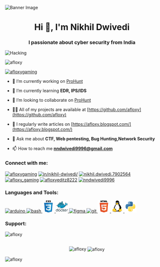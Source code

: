 ![Banner Image](https://sprottshaw.com/wp-content/uploads/2023/05/GettyImages-1268290320-1024x281.jpg)
<h1 align="center">Hi 👋, I'm Nikhil Dwivedi</h1>
<h3 align="center">I passionate about cyber security from India</h3>
<img aline="right" alt="Hacking" width="400" src="https://pin.it/396IWWd">

<p align="left"> <img src="https://komarev.com/ghpvc/?username=afloxy&label=Profile%20views&color=0e75b6&style=flat" alt="afloxy" /> </p>

<p align="left"> <a href="https://twitter.com/afloxygaming" target="blank"><img src="https://img.shields.io/twitter/follow/afloxygaming?logo=twitter&style=for-the-badge" alt="afloxygaming" /></a> </p>

- 🔭 I’m currently working on [ProHunt](https://github.com/afloxy/prohunt)

- 🌱 I’m currently learning **EDR, IPS/IDS**

- 👯 I’m looking to collaborate on [ProHunt](https://github.com/afloxy/prohunt)

- 👨‍💻 All of my projects are available at [https://github.com/afloxy](https://github.com/afloxy)

- 📝 I regularly write articles on [https://afloxy.blogspot.com/](https://afloxy.blogspot.com/)

- 💬 Ask me about **CTF, Web pentesting, Bug Hunting,Network Security**

- 📫 How to reach me **nndwivedi9996@gmail.com**

<h3 align="left">Connect with me:</h3>
<p align="left">
<a href="https://twitter.com/afloxygaming" target="blank"><img align="center" src="https://raw.githubusercontent.com/rahuldkjain/github-profile-readme-generator/master/src/images/icons/Social/twitter.svg" alt="afloxygaming" height="30" width="40" /></a>
<a href="https://linkedin.com/in/in/nikhil-dwivedi/" target="blank"><img align="center" src="https://raw.githubusercontent.com/rahuldkjain/github-profile-readme-generator/master/src/images/icons/Social/linked-in-alt.svg" alt="in/nikhil-dwivedi/" height="30" width="40" /></a>
<a href="https://fb.com/nikhil.dwivedi.7902564" target="blank"><img align="center" src="https://raw.githubusercontent.com/rahuldkjain/github-profile-readme-generator/master/src/images/icons/Social/facebook.svg" alt="nikhil.dwivedi.7902564" height="30" width="40" /></a>
<a href="https://instagram.com/afloxy_gaming" target="blank"><img align="center" src="https://raw.githubusercontent.com/rahuldkjain/github-profile-readme-generator/master/src/images/icons/Social/instagram.svg" alt="afloxy_gaming" height="30" width="40" /></a>
<a href="https://www.youtube.com/c/afloxyeditz8222" target="blank"><img align="center" src="https://raw.githubusercontent.com/rahuldkjain/github-profile-readme-generator/master/src/images/icons/Social/youtube.svg" alt="afloxyeditz8222" height="30" width="40" /></a>
<a href="https://www.hackerrank.com/nndwivedi9996" target="blank"><img align="center" src="https://raw.githubusercontent.com/rahuldkjain/github-profile-readme-generator/master/src/images/icons/Social/hackerrank.svg" alt="nndwivedi9996" height="30" width="40" /></a>
</p>

<h3 align="left">Languages and Tools:</h3>
<p align="left"> <a href="https://www.arduino.cc/" target="_blank" rel="noreferrer"> <img src="https://cdn.worldvectorlogo.com/logos/arduino-1.svg" alt="arduino" width="40" height="40"/> </a> <a href="https://www.gnu.org/software/bash/" target="_blank" rel="noreferrer"> <img src="https://www.vectorlogo.zone/logos/gnu_bash/gnu_bash-icon.svg" alt="bash" width="40" height="40"/> </a> <a href="https://www.w3schools.com/css/" target="_blank" rel="noreferrer"> <img src="https://raw.githubusercontent.com/devicons/devicon/master/icons/css3/css3-original-wordmark.svg" alt="css3" width="40" height="40"/> </a> <a href="https://www.docker.com/" target="_blank" rel="noreferrer"> <img src="https://raw.githubusercontent.com/devicons/devicon/master/icons/docker/docker-original-wordmark.svg" alt="docker" width="40" height="40"/> </a> <a href="https://www.figma.com/" target="_blank" rel="noreferrer"> <img src="https://www.vectorlogo.zone/logos/figma/figma-icon.svg" alt="figma" width="40" height="40"/> </a> <a href="https://git-scm.com/" target="_blank" rel="noreferrer"> <img src="https://www.vectorlogo.zone/logos/git-scm/git-scm-icon.svg" alt="git" width="40" height="40"/> </a> <a href="https://www.w3.org/html/" target="_blank" rel="noreferrer"> <img src="https://raw.githubusercontent.com/devicons/devicon/master/icons/html5/html5-original-wordmark.svg" alt="html5" width="40" height="40"/> </a> <a href="https://www.linux.org/" target="_blank" rel="noreferrer"> <img src="https://raw.githubusercontent.com/devicons/devicon/master/icons/linux/linux-original.svg" alt="linux" width="40" height="40"/> </a> <a href="https://www.python.org" target="_blank" rel="noreferrer"> <img src="https://raw.githubusercontent.com/devicons/devicon/master/icons/python/python-original.svg" alt="python" width="40" height="40"/> </a> </p>

<h3 align="left">Support:</h3>
<p><a href="https://www.buymeacoffee.com/afloxy"> <img align="left" src="https://cdn.buymeacoffee.com/buttons/v2/default-yellow.png" height="50" width="210" alt="afloxy" /></a></p><br><br>

<p><img align="left" src="https://github-readme-stats.vercel.app/api/top-langs?username=afloxy&show_icons=true&locale=en&layout=compact" alt="afloxy" /></p>

<p>&nbsp;<img align="center" src="https://github-readme-stats.vercel.app/api?username=afloxy&show_icons=true&locale=en" alt="afloxy" /></p>

<p><img align="center" src="https://github-readme-streak-stats.herokuapp.com/?user=afloxy&" alt="afloxy" /></p>
